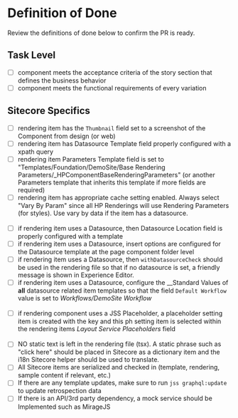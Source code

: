# Definition of Done

Review the definitions of done below to confirm the PR is ready.

## Task Level

- [ ] component meets the acceptance criteria of the story section that defines the business behavior
- [ ] component meets the functional requirements of every variation

## Sitecore Specifics

- [ ] rendering item has the `Thumbnail` field set to a screenshot of the Component from design (or web)
- [ ] rendering item has Datasource Template field properly configured with a xpath query
- [ ] rendering item Parameters Template field is set to "Templates/Foundation/DemoSite/Base Rendering Parameters/\_HPComponentBaseRenderingParameters" (or another Parameters template that inherits this template if more fields are required)
- [ ] rendering item has appropriate cache setting enabled. Always select "Vary By Param" since all HP Renderings will use Rendering Parameters (for styles). Use vary by data if the item has a datasource.
      <br><br>
- [ ] if rendering item uses a Datasource, then Datasource Location field is properly configured with a template
- [ ] if rendering item uses a Datasource, insert options are configured for the Datasource template at the page component folder level
- [ ] if rendering item uses a Datasource, then `withDatasourceCheck` should be used in the rendering file so that if no datasource is set, a friendly message is shown in Experience Editor.
- [ ] if rendering item uses a Datasource, configure the \_\_Standard Values of **all** datasource related item templates so that the field `Default Workflow` value is set to _Workflows/DemoSite Workflow_
      <br><br>
- [ ] if rendering component uses a JSS Placeholder, a placeholder setting item is created with the key and this ph setting item is selected within the rendering items _Layout Service Placeholders_ field
      <br><br>
- [ ] NO static text is left in the rendering file (tsx). A static phrase such as "click here" should be placed in Sitecore as a dictionary item and the i18n Sitecore helper should be used to translate.
- [ ] All Sitecore items are serialized and checked in (template, rendering, sample content if relevant, etc.)
- [ ] If there are any template updates, make sure to run `jss graphql:update` to update retrospection data
- [ ] If there is an API/3rd party dependency, a mock service should be Implemented such as MirageJS
